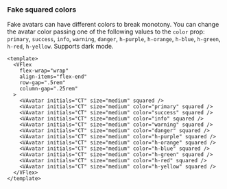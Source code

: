 ### Fake squared colors

Fake avatars can have different colors to break monotony.
You can change the avatar color passing one of the following
values to the `color` prop: `primary`, `success`, `info`, `warning`,
`danger`, `h-purple`, `h-orange`, `h-blue`, `h-green`, `h-red`, `h-yellow`.
Supports dark mode.

<!--code-->

```vue
<template>
  <VFlex
    flex-wrap="wrap"
    align-items="flex-end"
    row-gap=".5rem"
    column-gap=".25rem"
  >
    <VAvatar initials="CT" size="medium" squared />
    <VAvatar initials="CT" size="medium" color="primary" squared />
    <VAvatar initials="CT" size="medium" color="success" squared />
    <VAvatar initials="CT" size="medium" color="info" squared />
    <VAvatar initials="CT" size="medium" color="warning" squared />
    <VAvatar initials="CT" size="medium" color="danger" squared />
    <VAvatar initials="CT" size="medium" color="h-purple" squared />
    <VAvatar initials="CT" size="medium" color="h-orange" squared />
    <VAvatar initials="CT" size="medium" color="h-blue" squared />
    <VAvatar initials="CT" size="medium" color="h-green" squared />
    <VAvatar initials="CT" size="medium" color="h-red" squared />
    <VAvatar initials="CT" size="medium" color="h-yellow" squared />
  </VFlex>
</template>
```

<!--/code-->

<!--example-->

<VFlex flex-wrap="wrap" align-items="flex-end" row-gap=".5rem" column-gap=".25rem">
  <VAvatar initials="CT" size="medium" squared/>
  <VAvatar initials="CT" size="medium" color="primary" squared />
  <VAvatar initials="CT" size="medium" color="success" squared />
  <VAvatar initials="CT" size="medium" color="info" squared />
  <VAvatar initials="CT" size="medium" color="warning" squared />
  <VAvatar initials="CT" size="medium" color="danger" squared />
  <VAvatar initials="CT" size="medium" color="h-purple" squared />
  <VAvatar initials="CT" size="medium" color="h-orange" squared />
  <VAvatar initials="CT" size="medium" color="h-blue" squared />
  <VAvatar initials="CT" size="medium" color="h-green" squared />
  <VAvatar initials="CT" size="medium" color="h-red" squared />
  <VAvatar initials="CT" size="medium" color="h-yellow" squared />
</VFlex>

<!--/example-->
